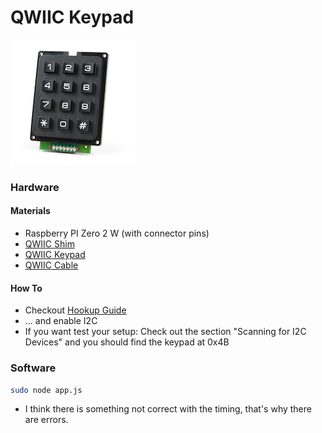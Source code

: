 # QWIIC Keypad

![qwiic-keypad](img/qwiic-keypad.png)

### Hardware

#### Materials

* Raspberry PI Zero 2 W (with connector pins)
* [QWIIC Shim](https://www.berrybase.at/sparkfun-qwiic-shim-fuer-raspberry-pi)
* [QWIIC Keypad](https://www.berrybase.at/sparkfun-qwiic-keypad-12-tasten)
* [QWIIC Cable](https://www.berrybase.at/sparkfun-qwiic-kabel-500mm)

#### How To
* Checkout [Hookup Guide](https://learn.sparkfun.com/tutorials/qwiic-shim-for-raspberry-pi-hookup-guide#hardware-overview)
* ... and enable I2C
* If you want test your setup: Check out the section "Scanning for I2C Devices" and you should find the keypad at 0x4B

### Software

```bash
sudo node app.js
```

- I think there is something not correct with the timing, that's why there are errors.
